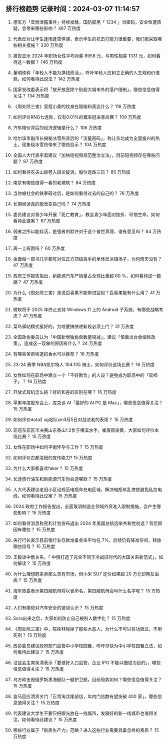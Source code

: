 
## 排行榜趋势 记录时间：2024-03-07 11:14:57
  
  1. 德军方「音频泄露事件」持续发酵，国防部用「 1234 」当密码，安全性遭质疑，会带来哪些影响？ 467 万热度
    
  2. 代表反对让学生逢雨逢雪停课，表示学生的抗击打能力很重要，我们能采取哪些相关措施？ 330 万热度
    
  3. 报告显示 2024 年职场女性平均月薪 8958 元，与男性相差 1331 元，如何看待这一数据？ 146 万热度
    
  4. 董明珠称「年轻人不能为挣钱而活」，呼吁年轻人应树立正确的人生观和价值观，如何看待此说法？ 142 万热度
    
  5. 国家发改委表示将「放开放宽除个别超大城市外的落户限制」，哪些信息值得关注？ 134 万热度
    
  6. 《周处除三害》里程小美的纹身在隐喻和表达什么？ 116 万热度
    
  7. 如何评价RNG七连败，仅有0.01%的概率挺进季后赛？ 109 万热度
    
  8. 汽车降价背后的经济逻辑是什么？ 106 万热度
    
  9. 哈尔滨市副市长揭秘冰雪热背后的「流量密码」，称让东北成为全面振兴的热土，现象级冰雪热带来了哪些启示？ 104 万热度
    
  10. 全国人大代表李君建议「加快短视频规范整治立法」，目前短视频存在哪些问题？ 87 万热度
    
  11. 如何看待农夫山泉卷入舆论旋涡，股价连跌三日？ 85 万热度
    
  12. 南京有哪些值得一看的老建筑？ 84 万热度
    
  13. 当你被社会的铁拳砸过后，是如何看待过去的自己的？ 76 万热度
    
  14. 长期阅读真的能改变自己吗？ 74 万热度
    
  15. 委员建议对青少年开展「死亡教育」，教会青少年面对挫折、珍惜生命，如何看待此提案？ 67 万热度
    
  16. 弱者之所以能存活，是强者的默许对于这个普世真理，谁有意见吗？ 64 万热度
    
  17. 周一上班困吗？ 60 万热度
    
  18. 金庸每一部书几乎都有对位正方顶级高手的单体反派镇场子，为何倚天没有？ 47 万热度
    
  19. 政府工作报告指出，新能源汽车产销量占全球比重超 60 %，如何看待这一数据？ 47 万热度
    
  20. 为什么《周处除三害》里说百香果不能带进监狱？百香果能有什么用？ 41 万热度
    
  21. 微软将于 2025 年终止支持 Windows 11 上的 Android 子系统，有哪些战略考虑？ 41 万热度
    
  22. 菜鸟驿站模式挺好的，为啥要搞快递新规必须上门？ 31 万热度
    
  23. 全国政协委员认为「中国新增独角兽数量锐减」，建议「慎重出台收缩性政策」，造成这一现象的原因有什么？ 24 万热度
    
  24. 有哪些茉莉味道的香水可以推荐？ 16 万热度
    
  25. 23-24 赛季 NBA凯尔特人 104:105 骑士，如何评价这场比赛？ 16 万热度
    
  26. 女性如何在职场中建立一个「不好欺负」的人设？避免成为职场中的「软柿子」？ 16 万热度
    
  27. 开放式耳机怎么挑？好的和差的区别在哪？ 16 万热度
    
  28. 苹果年度股东会上，库克谈 AI「最好的 AI PC 是 Mac」，哪些信息值得关注？ 15 万热度
    
  29. 如何评价dota2 xg站队xm3月5日对战法老的表现？ 15 万热度
    
  30. 亚冠东亚区半决赛山东泰山1:2负于横滨水手，崔康熙染黄，大家如何评价本场比赛？ 15 万热度
    
  31. 女性在职场中如何平衡怀孕与工作？ 15 万热度
    
  32. 如何评价古都洛阳的宣传能力? 15 万热度
    
  33. 为什么大家都喜欢faker？ 15 万热度
    
  34. 长途旅行油车和新能源汽车你会选哪款？ 15 万热度
    
  35. 人大代表建议老旧小区设规范电瓶车充电区域，解决电瓶车乱停放避免私拉电线，如何看待此议案？ 15 万热度
    
  36. 2024 政府工作报告提出，全面取消制造业领域外资准入限制措施，会产生哪些影响？ 15 万热度
    
  37. 如何看待消息称黑利计划宣布退出 2024 年美国总统选举共和党初选？背后原因有哪些？ 15 万热度
    
  38. 央行行长表示目前银行业存款准备金率平均在 7%，后续仍有降准空间，释放哪些信号？ 15 万热度
    
  39. 王毅谈中俄关系，「 中俄打造了完全不同于冷战旧时代的大国关系新范式」，如何解读？ 15 万热度
    
  40. 为什么理想蔚来卖那么贵有市场，但小米 SU7 定价如果超 20 万元却网友诟病？ 15 万热度
    
  41. 海军政委表示第四艘航母将以省命名，第四艘航母会叫什么名字呢？ 15 万热度
    
  42. 人们有哪些对汽车安全的错误认识？ 15 万热度
    
  43. Sora出来之后，大家如何防止自己被别人数字化？ 15 万热度
    
  44. 《周处除三害》中，陈桂林除掉了那些大恶人，为什么不可以将功抵过，不用死刑？ 15 万热度
    
  45. 政协委员建议政府部门监管中小学校园餐，呼吁尽快为中小学校园餐立法，如何看待此建议？ 15 万热度
    
  46. 证监会主席吴清表示「要做好入口监管，企业 IPO 不能以圈钱为目的」，哪些信息值得关注？ 15 万热度
    
  47. 乌方称击毁俄罗斯黑海舰队一艘护卫舰，目前局势如何？哪些信息值得关注？ 15 万热度
    
  48. 盒马回应清货关门「正常淘汰尾部店，年内门店数有望突破 400 家」，哪些信息值得关注？ 15 万热度
    
  49. 代表建议大学生不要只把眼光放在一线城市，发展好的新一线城市也值得关注，如何看待此建议？ 15 万热度
    
  50. 哪些行业属于「新质生产力」范畴？进入这些行业需要具备怎样的素质？ 15 万热度
    